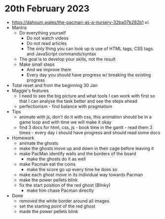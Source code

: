 # 20th February 2023

* https://dahoum.wales/the-pacman-as-a-nursery-32ba07b282b1 `ml`
* Mantra
  * Do everything yourself
    * Do not watch videos
    * Do not read articles
    * The only thing you can look up is use of HTML tags, CSS tags and JavaScript commands/syntax
  * The goal is to develop your skills, not the result
  * Make small steps
    * And we improve them
    * Every day you should have progress w/ breaking the existing progress
* Total reset and from the beginning 30 Jan
* Maggie's features
  * I need to see the big picture and what tools I can work with first so that I can analyse the task better and see the steps ahead
  * perfectionism - find balance with pragmatism
* Tips
  * animate with js, don't do it with css, this animation should be in a game loop and with time we will make it okay
  * find 3 docs for html, css, js - book time in the gantt - read them 3 times - every day i should have progress and should read some docs
* Homework
  * animate the ghosts
  * make the ghosts move up and down in their cage before leaving it
  * make PacMan identify walls and the borders of the board
    * make the ghosts do it as well
  * make Pacman eat the coins
    * make the score go up every time he does so
  * make each ghost move in its individual way towards Pacman
  * make the power pellets blink
  * fix the start position of the red ghost (Blinky) 
    * make him chase Pacman directly
* Done
  * removed the white border around all images
  * set the starting point of the red ghost
  * made the power pellets blink
